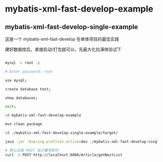 # mybatis-xml-fast-develop-example

## mybatis-xml-fast-develop-single-example

这是一个 mybatis-xml-fast-develop 在单体项目的最佳实践

建好数据库后，直接启动/打包就可以，先最大化拉满体验试下

``` sh

mysql -u root -p 

# Enter password: root

use mysql;

create database test;

show databases;

exit;

cd mybatis-xml-fast-develop-example

mvn clean package

cd ./mybatis-xml-fast-develop-single-example/target/

java -jar -Dspring.profiles.active=dev ./mybatis-xml-fast-develop-single-example-1.0-SNAPSHOT.jar

# 默认全是 POST 自己覆写即可
curl -X POST http://localhost:8080/Article/getNestList

```